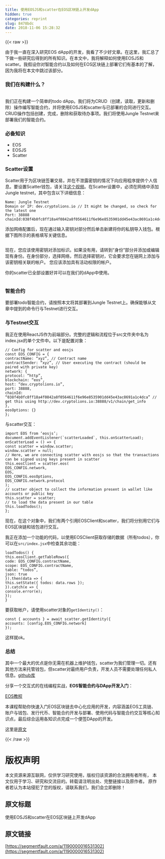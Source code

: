 ```yaml
---
title: 使用EOSJS和scatter在EOS区块链上开发dApp
hidden: true
categories: reprint
slug: 8478bdc
date: 2018-11-06 15:28:32
---
```


{{< raw >}}
<p>&#x7531;&#x4E8E;&#x6211;&#x4E00;&#x76F4;&#x5728;&#x6DF1;&#x5165;&#x7814;&#x7A76;EOS dApp&#x7684;&#x5F00;&#x53D1;&#xFF0C;&#x6211;&#x770B;&#x4E86;&#x4E0D;&#x5C11;&#x597D;&#x6587;&#x7AE0;&#x3002;&#x5728;&#x8FD9;&#x91CC;&#xFF0C;&#x6211;&#x6C47;&#x603B;&#x4E86;&#x4E0B;&#x505A;&#x4E00;&#x4E9B;&#x7814;&#x7A76;&#x540E;&#x5F97;&#x5230;&#x7684;&#x6240;&#x6709;&#x77E5;&#x8BC6;&#x3002;&#x5728;&#x672C;&#x6587;&#x4E2D;&#xFF0C;&#x6211;&#x5C06;&#x89E3;&#x91CA;&#x5982;&#x4F55;&#x4F7F;&#x7528;EOSJS&#x548C;scatter&#x3002;&#x6211;&#x5047;&#x8BBE;&#x4F60;&#x5BF9;&#x667A;&#x80FD;&#x5408;&#x7EA6;&#x4EE5;&#x53CA;&#x5982;&#x4F55;&#x5728;EOS&#x533A;&#x5757;&#x94FE;&#x4E0A;&#x90E8;&#x7F72;&#x5B83;&#x4EEC;&#x6709;&#x57FA;&#x672C;&#x7684;&#x4E86;&#x89E3;&#xFF0C;&#x56E0;&#x4E3A;&#x6211;&#x5C06;&#x5728;&#x672C;&#x6587;&#x4E2D;&#x8DF3;&#x8FC7;&#x8BE5;&#x90E8;&#x5206;&#x3002;</p><h3 id="articleHeader0">&#x6211;&#x4EEC;&#x5728;&#x6784;&#x5EFA;&#x4EC0;&#x4E48;&#xFF1F;</h3><p>&#xA0;<br>&#x6211;&#x4EEC;&#x6B63;&#x5728;&#x6784;&#x5EFA;&#x4E00;&#x4E2A;&#x7B80;&#x5355;&#x7684;todo dApp&#x3002;&#x6211;&#x4EEC;&#x5C06;&#x4E3A;CRUD&#xFF08;&#x521B;&#x5EFA;&#xFF0C;&#x8BFB;&#x53D6;&#xFF0C;&#x66F4;&#x65B0;&#x548C;&#x5220;&#x9664;&#xFF09;&#x64CD;&#x4F5C;&#x7F16;&#x5199;&#x667A;&#x80FD;&#x5408;&#x7EA6;&#xFF0C;&#x5E76;&#x5C06;&#x4F7F;&#x7528;EOSJS&#x548C;scatter&#x4E0E;&#x5DF2;&#x90E8;&#x7F72;&#x7684;&#x5408;&#x540C;&#x8FDB;&#x884C;&#x4EA4;&#x4E92;&#x3002;CRUD&#x64CD;&#x4F5C;&#x5305;&#x62EC;&#x521B;&#x5EFA;&#xFF0C;&#x5B8C;&#x6210;&#xFF0C;&#x5220;&#x9664;&#x548C;&#x83B7;&#x53D6;&#x5F85;&#x529E;&#x4E8B;&#x9879;&#x3002;&#x6211;&#x4EEC;&#x5C06;&#x4F7F;&#x7528;Jungle Testnet&#x6765;&#x90E8;&#x7F72;&#x6211;&#x4EEC;&#x7684;&#x667A;&#x80FD;&#x5408;&#x7EA6;&#x3002;</p><h3 id="articleHeader1">&#x5FC5;&#x5907;&#x77E5;&#x8BC6;</h3><ul><li>EOS</li><li>EOSJS</li><li>Scatter</li></ul><h3 id="articleHeader2">Scatter&#x8BBE;&#x7F6E;</h3><p>Scatter&#x7528;&#x4E8E;&#x4E3A;&#x533A;&#x5757;&#x94FE;&#x7B7E;&#x7F72;&#x4EA4;&#x6613;&#xFF0C;&#x5E76;&#x5728;&#x4E0D;&#x6CC4;&#x9732;&#x5BC6;&#x94A5;&#x7684;&#x60C5;&#x51B5;&#x4E0B;&#x5411;&#x5E94;&#x7528;&#x7A0B;&#x5E8F;&#x63D0;&#x4F9B;&#x4E2A;&#x4EBA;&#x4FE1;&#x606F;&#x3002;&#x8981;&#x8BBE;&#x7F6E;Scatter&#x94B1;&#x5305;&#xFF0C;&#x8BF7;&#x5173;&#x6CE8;<a href="https://www.youtube.com/watch?v=QcbCf5mm_Ek" rel="nofollow noreferrer" target="_blank">&#x8FD9;&#x4E2A;&#x89C6;&#x9891;</a>&#x3002;&#x5728;Scatter&#x8BBE;&#x7F6E;&#x4E2D;&#xFF0C;&#x5FC5;&#x987B;&#x5728;&#x7F51;&#x7EDC;&#x4E2D;&#x6DFB;&#x52A0;Jungle testnet&#xFF0C;&#x5176;&#x4E2D;&#x5305;&#x542B;&#x4EE5;&#x4E0B;&#x8BE6;&#x7EC6;&#x4FE1;&#x606F;&#xFF1A;</p><div class="widget-codetool" style="display:none"><div class="widget-codetool--inner"><span class="selectCode code-tool" data-toggle="tooltip" data-placement="top" title="" data-original-title="&#x5168;&#x9009;"></span> <span type="button" class="copyCode code-tool" data-toggle="tooltip" data-placement="top" data-clipboard-text="Name: Jungle Testnet
Domain or IP: dev.cryptolions.io // It might be changed, so check for the latest one
Port: 38888
chainId:038f4b0fc8ff18a4f0842a8f0564611f6e96e8535901dd45e43ac8691a1c4dca" title="" data-original-title="&#x590D;&#x5236;"></span> <span type="button" class="saveToNote code-tool" data-toggle="tooltip" data-placement="top" title="" data-original-title="&#x653E;&#x8FDB;&#x7B14;&#x8BB0;"></span></div></div><pre class="hljs smali"><code>Name: Jungle Testnet
Domain<span class="hljs-built_in"> or </span>IP: dev.cryptolions.io // It might be changed, so<span class="hljs-built_in"> check </span>for the latest one
Port: 38888
chainId:038f4b0fc8ff18a4f0842a8f0564611f6e96e8535901dd45e43ac8691a1c4dca</code></pre><p>&#x6DFB;&#x52A0;&#x7F51;&#x7EDC;&#x914D;&#x7F6E;&#x540E;&#xFF0C;&#x73B0;&#x5728;&#x901A;&#x8FC7;&#x8F93;&#x5165;&#x5BC6;&#x94A5;&#x5BF9;&#x90E8;&#x5206;&#x7136;&#x540E;&#x5355;&#x51FB;&#x65B0;&#x5EFA;&#x5C06;&#x4F60;&#x7684;&#x79C1;&#x94A5;&#x5BFC;&#x5165;&#x94B1;&#x5305;&#x3002;&#x6839;&#x636E;&#x4E0B;&#x56FE;&#x6240;&#x793A;&#x7684;&#x8868;&#x683C;&#x586B;&#x5199;&#x5173;&#x952E;&#x4FE1;&#x606F;&#x3002;</p><p><span class="img-wrap"><img data-src="/EOS-dapp-eosjs-scatter/dapp.png" src="https://static.alili.tech/EOS-dapp-eosjs-scatter/dapp.png" alt="" title="" style="cursor:pointer"></span></p><p>&#x73B0;&#x5728;&#xFF0C;&#x60A8;&#x5E94;&#x8BE5;&#x4F7F;&#x7528;&#x5BC6;&#x94A5;&#x5BF9;&#x6DFB;&#x52A0;&#x6807;&#x8BC6;&#x3002;&#x5982;&#x679C;&#x6CA1;&#x6709;&#x7528;&#xFF0C;&#x8BF7;&#x8F6C;&#x5230;&#x201C;&#x8EAB;&#x4EFD;&#x201D;&#x90E8;&#x5206;&#x5E76;&#x6DFB;&#x52A0;&#x6216;&#x7F16;&#x8F91;&#x73B0;&#x6709;&#x8EAB;&#x4EFD;&#x3002;&#x5728;&#x8EAB;&#x4EFD;&#x90E8;&#x5206;&#xFF0C;&#x9009;&#x62E9;&#x7F51;&#x7EDC;&#xFF0C;&#x7136;&#x540E;&#x9009;&#x62E9;&#x5BC6;&#x94A5;&#x5BF9;&#xFF0C;&#x5B83;&#x4F1A;&#x8981;&#x6C42;&#x60A8;&#x5728;&#x94FE;&#x7F51;&#x4E0A;&#x6DFB;&#x52A0;&#x4E0E;&#x8BE5;&#x5BC6;&#x94A5;&#x76F8;&#x5173;&#x8054;&#x7684;&#x5E10;&#x6237;&#x3002; &#x60A8;&#x5E94;&#x8BE5;&#x6DFB;&#x52A0;&#x5177;&#x6709;&#x6D3B;&#x52A8;&#x6743;&#x9650;&#x7684;&#x5E10;&#x6237;&#x3002;</p><p>&#x4F60;&#x7684;scatter&#x5DF2;&#x5168;&#x90E8;&#x8BBE;&#x7F6E;&#x597D;&#x5E76;&#x53EF;&#x4EE5;&#x5728;&#x6211;&#x4EEC;&#x7684;dApp&#x4E2D;&#x4F7F;&#x7528;&#x3002;</p><p><span class="img-wrap"><img data-src="/EOS-dapp-eosjs-scatter/Scatter.png" src="https://static.alili.tech/EOS-dapp-eosjs-scatter/Scatter.png" alt="" title="" style="cursor:pointer"></span></p><h3 id="articleHeader3">&#x667A;&#x80FD;&#x5408;&#x7EA6;</h3><p>&#x8981;&#x90E8;&#x7F72;todo&#x667A;&#x80FD;&#x5408;&#x7EA6;&#xFF0C;&#x8BF7;&#x6309;&#x7167;&#x672C;&#x6587;&#x5C06;&#x5176;&#x90E8;&#x7F72;&#x5230;Jungle Testnet&#x4E0A;&#x3002;&#x786E;&#x4FDD;&#x80FD;&#x591F;&#x4ECE;&#x6587;&#x7AE0;&#x4E2D;&#x63D0;&#x5230;&#x7684;&#x547D;&#x4EE4;&#x884C;&#x4E0E;Testnet&#x8FDB;&#x884C;&#x4EA4;&#x4E92;&#x3002;</p><h3 id="articleHeader4">&#x4E0E;Testnet&#x4EA4;&#x4E92;</h3><p>&#x6211;&#x6B63;&#x5728;&#x4F7F;&#x7528;ReactJS&#x4F5C;&#x4E3A;&#x524D;&#x7AEF;&#x90E8;&#x5206;&#x3002;&#x5B8C;&#x6574;&#x7684;&#x903B;&#x8F91;&#x548C;&#x6D41;&#x7A0B;&#x4F4D;&#x4E8E;src&#x6587;&#x4EF6;&#x5939;&#x4E2D;&#x540D;&#x4E3A;index.jsx&#x7684;&#x5355;&#x4E2A;&#x6587;&#x4EF6;&#x4E2D;&#x3002;&#x4EE5;&#x4E0B;&#x662F;&#x914D;&#x7F6E;&#x5BF9;&#x8C61;&#xFF1A;</p><div class="widget-codetool" style="display:none"><div class="widget-codetool--inner"><span class="selectCode code-tool" data-toggle="tooltip" data-placement="top" title="" data-original-title="&#x5168;&#x9009;"></span> <span type="button" class="copyCode code-tool" data-toggle="tooltip" data-placement="top" data-clipboard-text="// Config for scatter and eosjs
const EOS_CONFIG = {
contractName: &#x201C;xyz&#x201D;, // Contract name
contractSender: &#x201C;xyz&#x201D;, // User executing the contract (should be paired with private key)
network: {
protocol: &#x201C;http&#x201D;,
blockchain: &#x201C;eos&#x201D;,
host: &#x201C;dev.cryptolions.io&#x201D;,
port: 38888,
chainId: &#x201C;038f4b0fc8ff18a4f0842a8f0564611f6e96e8535901dd45e43ac8691a1c4dca&#x201D; // get this using http://dev.cryptolions.io:38888/v1/chain/get_info
},
eosOptions: {}
};" title="" data-original-title="&#x590D;&#x5236;"></span> <span type="button" class="saveToNote code-tool" data-toggle="tooltip" data-placement="top" title="" data-original-title="&#x653E;&#x8FDB;&#x7B14;&#x8BB0;"></span></div></div><pre class="hljs dts"><code><span class="hljs-comment">// Config for scatter and eosjs</span>
const EOS_CONFIG = {
<span class="hljs-symbol">contractName:</span> &#x201C;xyz&#x201D;, <span class="hljs-comment">// Contract name</span>
<span class="hljs-symbol">contractSender:</span> &#x201C;xyz&#x201D;, <span class="hljs-comment">// User executing the contract (should be paired with private key)</span>
<span class="hljs-symbol">network:</span> {
<span class="hljs-symbol">protocol:</span> &#x201C;http&#x201D;,
<span class="hljs-symbol">blockchain:</span> &#x201C;eos&#x201D;,
<span class="hljs-symbol">host:</span> &#x201C;dev.cryptolions.io&#x201D;,
<span class="hljs-symbol">port:</span> <span class="hljs-number">38888</span>,
<span class="hljs-symbol">chainId:</span> &#x201C;<span class="hljs-number">038f</span>4b0fc8ff18a4f0842a8f0564611f6e96e8535901dd45e43ac8691a1c4dca&#x201D; <span class="hljs-comment">// get this using http://dev.cryptolions.io:38888/v1/chain/get_info</span>
},
<span class="hljs-symbol">eosOptions:</span> {}
};</code></pre><p>&#x4E0E;scatter&#x4EA4;&#x4E92;&#xFF1A;</p><div class="widget-codetool" style="display:none"><div class="widget-codetool--inner"><span class="selectCode code-tool" data-toggle="tooltip" data-placement="top" title="" data-original-title="&#x5168;&#x9009;"></span> <span type="button" class="copyCode code-tool" data-toggle="tooltip" data-placement="top" data-clipboard-text="import EOS from &#x2018;eosjs&#x2019;;
document.addEventListener(`scatterLoaded`, this.onScatterLoad);
onScatterLoad = () =&gt; {
const scatter = window.scatter;
window.scatter = null;
// Here, we are connecting scatter with eosjs so that the transactions can be signed using keys present in scatter
this.eosClient = scatter.eos(
EOS_CONFIG.network,
EOS,
EOS_CONFIG.eosOptions,
EOS_CONFIG.network.protocol
);
// scatter object to collect the information present in wallet like accounts or public key
this.scatter = scatter;
// to load the data present in our table
this.loadTodos();
};" title="" data-original-title="&#x590D;&#x5236;"></span> <span type="button" class="saveToNote code-tool" data-toggle="tooltip" data-placement="top" title="" data-original-title="&#x653E;&#x8FDB;&#x7B14;&#x8BB0;"></span></div></div><pre class="hljs javascript"><code><span class="hljs-keyword">import</span> EOS <span class="hljs-keyword">from</span> &#x2018;eosjs&#x2019;;
<span class="hljs-built_in">document</span>.addEventListener(<span class="hljs-string">`scatterLoaded`</span>, <span class="hljs-keyword">this</span>.onScatterLoad);
onScatterLoad = <span class="hljs-function"><span class="hljs-params">()</span> =&gt;</span> {
<span class="hljs-keyword">const</span> scatter = <span class="hljs-built_in">window</span>.scatter;
<span class="hljs-built_in">window</span>.scatter = <span class="hljs-literal">null</span>;
<span class="hljs-comment">// Here, we are connecting scatter with eosjs so that the transactions can be signed using keys present in scatter</span>
<span class="hljs-keyword">this</span>.eosClient = scatter.eos(
EOS_CONFIG.network,
EOS,
EOS_CONFIG.eosOptions,
EOS_CONFIG.network.protocol
);
<span class="hljs-comment">// scatter object to collect the information present in wallet like accounts or public key</span>
<span class="hljs-keyword">this</span>.scatter = scatter;
<span class="hljs-comment">// to load the data present in our table</span>
<span class="hljs-keyword">this</span>.loadTodos();
};</code></pre><p>&#x73B0;&#x5728;&#xFF0C;&#x5728;&#x8FD9;&#x4E2A;&#x5BF9;&#x8C61;&#x4E2D;&#xFF0C;&#x6211;&#x4EEC;&#x6709;&#x4E24;&#x4E2A;&#x5F15;&#x7528;EOSClient&#x548C;scatter&#xFF0C;&#x6211;&#x4EEC;&#x5C06;&#x5206;&#x522B;&#x7528;&#x5B83;&#x4EEC;&#x4E0E;EOS&#x533A;&#x5757;&#x94FE;&#x548C;&#x94B1;&#x5305;&#x8FDB;&#x884C;&#x4EA4;&#x4E92;&#x3002;</p><p>&#x6211;&#x6B63;&#x5728;&#x6DFB;&#x52A0;&#x4E00;&#x4E2A;&#x529F;&#x80FD;&#x7684;&#x4EE3;&#x7801;&#xFF0C;&#x4EE5;&#x4F7F;&#x7528;EOSClient&#x83B7;&#x53D6;&#x5B58;&#x50A8;&#x7684;&#x6570;&#x636E;&#xFF08;&#x6240;&#x6709;todos&#xFF09;&#xFF0C;&#x4F60;&#x53EF;&#x4EE5;&#x5728;<code>src/index.jsx</code>&#x4E2D;&#x68C0;&#x67E5;&#x5176;&#x4F59;&#x529F;&#x80FD;&#xFF1A;</p><div class="widget-codetool" style="display:none"><div class="widget-codetool--inner"><span class="selectCode code-tool" data-toggle="tooltip" data-placement="top" title="" data-original-title="&#x5168;&#x9009;"></span> <span type="button" class="copyCode code-tool" data-toggle="tooltip" data-placement="top" data-clipboard-text="loadTodos() {
this.eosClient.getTableRows({
code: EOS_CONFIG.contractName,
scope: EOS_CONFIG.contractName,
table: &#x201C;todos&#x201D;,
json: true
}).then(data =&gt; {
this.setState({ todos: data.rows });
}).catch(e =&gt; {
console.error(e);
});
}" title="" data-original-title="&#x590D;&#x5236;"></span> <span type="button" class="saveToNote code-tool" data-toggle="tooltip" data-placement="top" title="" data-original-title="&#x653E;&#x8FDB;&#x7B14;&#x8BB0;"></span></div></div><pre class="hljs groovy"><code>loadTodos() {
<span class="hljs-keyword">this</span>.eosClient.getTableRows({
<span class="hljs-string">code:</span> EOS_CONFIG.contractName,
<span class="hljs-string">scope:</span> EOS_CONFIG.contractName,
<span class="hljs-string">table:</span> &#x201C;todos&#x201D;,
<span class="hljs-string">json:</span> <span class="hljs-literal">true</span>
}).then(data =&gt; {
<span class="hljs-keyword">this</span>.setState({ <span class="hljs-string">todos:</span> data.rows });
}).<span class="hljs-keyword">catch</span>(e =&gt; {
console.error(e);
});
}</code></pre><p>&#x8981;&#x83B7;&#x53D6;&#x5E10;&#x6237;&#xFF0C;&#x8BF7;&#x4F7F;&#x7528;scatter&#x5BF9;&#x8C61;&#x7684;<code>getIdentity()</code>&#xFF1A;</p><div class="widget-codetool" style="display:none"><div class="widget-codetool--inner"><span class="selectCode code-tool" data-toggle="tooltip" data-placement="top" title="" data-original-title="&#x5168;&#x9009;"></span> <span type="button" class="copyCode code-tool" data-toggle="tooltip" data-placement="top" data-clipboard-text="const { accounts } = await scatter.getIdentity({
accounts: [config.EOS_CONFIG.network]
});" title="" data-original-title="&#x590D;&#x5236;"></span> <span type="button" class="saveToNote code-tool" data-toggle="tooltip" data-placement="top" title="" data-original-title="&#x653E;&#x8FDB;&#x7B14;&#x8BB0;"></span></div></div><pre class="hljs mipsasm"><code>const { accounts } = await <span class="hljs-keyword">scatter.getIdentity({
</span><span class="hljs-symbol">accounts:</span> [<span class="hljs-built_in">config</span>.EOS_CONFIG.network]
})<span class="hljs-comment">;</span></code></pre><p>&#x8FD9;&#x6837;&#x5C31;ok&#x3002;</p><h3 id="articleHeader5">&#x603B;&#x7ED3;</h3><p>&#x5176;&#x4E2D;&#x4E00;&#x4E2A;&#x6700;&#x5927;&#x7684;&#x4F18;&#x70B9;&#x662F;&#x4F60;&#x65E0;&#x9700;&#x5728;&#x673A;&#x5668;&#x4E0A;&#x7EF4;&#x62A4;&#x94B1;&#x5305;&#xFF0C;scatter&#x4E3A;&#x6211;&#x4EEC;&#x7BA1;&#x7406;&#x4E00;&#x5207;&#x3002;&#x8FD8;&#x6709;&#x5176;&#x4ED6;&#x65B9;&#x6CD5;&#x6765;&#x6258;&#x7BA1;&#x94B1;&#x5305;&#xFF0C;&#x4F46;scatter&#x5BF9;&#x6700;&#x7EC8;&#x7528;&#x6237;&#x8D1F;&#x8D23;&#xFF0C;&#x5F00;&#x53D1;&#x4EBA;&#x5458;&#x4E0D;&#x9700;&#x8981;&#x5904;&#x7406;&#x4EFB;&#x4F55;&#x79C1;&#x4EBA;&#x4FE1;&#x606F;&#x3002;<a href="https://github.com/eosasia/eos-todo" rel="nofollow noreferrer" target="_blank">github&#x5E93;</a></p><p>&#x5206;&#x4EAB;&#x4E00;&#x4E2A;&#x4EA4;&#x4E92;&#x5F0F;&#x7684;&#x5728;&#x7EBF;&#x7F16;&#x7A0B;&#x5B9E;&#x6218;&#xFF0C;<strong>EOS&#x667A;&#x80FD;&#x5408;&#x7EA6;&#x4E0E;DApp&#x5F00;&#x53D1;&#x5165;&#x95E8;</strong>&#xFF1A;</p><p><a href="http://xc.hubwiz.com/course/5b52c0a2c02e6b6a59171ded?affid=927sf" rel="nofollow noreferrer" target="_blank">EOS&#x6559;&#x7A0B;</a></p><p>&#x672C;&#x8BFE;&#x7A0B;&#x5E2E;&#x52A9;&#x4F60;&#x5FEB;&#x901F;&#x5165;&#x95E8;EOS&#x533A;&#x5757;&#x94FE;&#x53BB;&#x4E2D;&#x5FC3;&#x5316;&#x5E94;&#x7528;&#x7684;&#x5F00;&#x53D1;&#xFF0C;&#x5185;&#x5BB9;&#x6DB5;&#x76D6;EOS&#x5DE5;&#x5177;&#x94FE;&#x3001;&#x8D26;&#x6237;&#x4E0E;&#x94B1;&#x5305;&#x3001;&#x53D1;&#x884C;&#x4EE3;&#x5E01;&#x3001;&#x667A;&#x80FD;&#x5408;&#x7EA6;&#x5F00;&#x53D1;&#x4E0E;&#x90E8;&#x7F72;&#x3001;&#x4F7F;&#x7528;&#x4EE3;&#x7801;&#x4E0E;&#x667A;&#x80FD;&#x5408;&#x7EA6;&#x4EA4;&#x4E92;&#x7B49;&#x6838;&#x5FC3;&#x77E5;&#x8BC6;&#x70B9;&#xFF0C;&#x6700;&#x540E;&#x7EFC;&#x5408;&#x8FD0;&#x7528;&#x5404;&#x77E5;&#x8BC6;&#x70B9;&#x5B8C;&#x6210;&#x4E00;&#x4E2A;&#x4FBF;&#x7B7E;DApp&#x7684;&#x5F00;&#x53D1;&#x3002;</p><p>&#x8FD9;&#x91CC;&#x662F;<a href="http://blog.hubwiz.com/2018/09/26/EOS-dapp-eosjs-scatter/" rel="nofollow noreferrer" target="_blank">&#x539F;&#x6587;</a></p>
{{< /raw >}}

# 版权声明
本文资源来源互联网，仅供学习研究使用，版权归该资源的合法拥有者所有，
本文仅用于学习、研究和交流目的。转载请注明出处、完整链接以及原作者。
原作者若认为本站侵犯了您的版权，请联系我们，我们会立即删除！

## 原文标题
使用EOSJS和scatter在EOS区块链上开发dApp

## 原文链接
[https://segmentfault.com/a/1190000016531302](https://segmentfault.com/a/1190000016531302)

